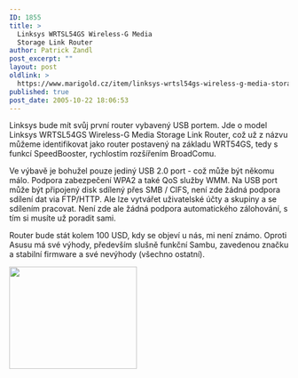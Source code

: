 ```yaml
---
ID: 1855
title: >
  Linksys WRTSL54GS Wireless-G Media
  Storage Link Router
author: Patrick Zandl
post_excerpt: ""
layout: post
oldlink: >
  https://www.marigold.cz/item/linksys-wrtsl54gs-wireless-g-media-storage-link-router
published: true
post_date: 2005-10-22 18:06:53
---
```

<p>Linksys bude mít svůj první router vybavený USB portem. Jde o model Linksys WRTSL54GS Wireless-G Media Storage Link Router, což už z názvu můžeme identifikovat jako router postavený na základu WRT54GS, tedy s funkcí SpeedBooster, rychlostím rozšířením BroadComu. </p>

<p>Ve výbavě je bohužel pouze jediný USB 2.0 port - což může být někomu málo. Podpora zabezpečení WPA2 a také QoS služby WMM. Na USB port může být připojený disk sdílený přes SMB / CIFS, není zde žádná podpora sdílení dat via FTP/HTTP. Ale lze vytvářet uživatelské účty a skupiny a se sdílením pracovat. Není zde ale žádná podpora automatického zálohování, s tím si musíte už poradit sami. </p>

<p>Router bude stát kolem 100 USD, kdy se objeví u nás, mi není známo. Oproti Asusu má své výhody, především slušně funkční Sambu, zavedenou značku a stabilní firmware a své nevýhody (všechno ostatní).</p>

<p><img src="/wp-content/uploads/20051022-3060000000050179.JPG.jpg" alt="" width="230" height="184" />
</p>
